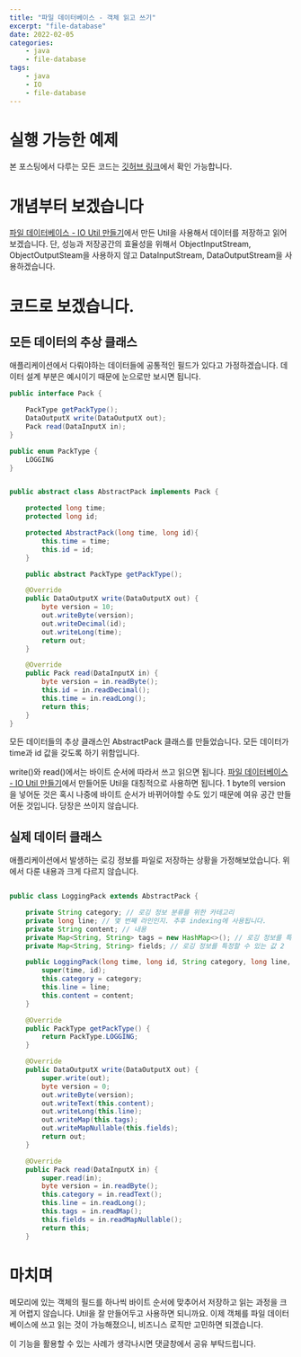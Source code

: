```yaml
---
title: "파일 데이터베이스 - 객체 읽고 쓰기"
excerpt: "file-database"
date: 2022-02-05
categories:
    - java
    - file-database
tags:
    - java
    - IO
    - file-database
---
```


# 실행 가능한 예제

본 포스팅에서 다루는 모든 코드는 [깃허브 링크][1]에서 확인 가능합니다.

# 개념부터 보겠습니다

[파일 데이터베이스 - IO Util 만들기][2]에서 만든 Util을 사용해서 데이터를 저장하고 읽어보겠습니다. 단, 성능과 저장공간의 효율성을 위해서 ObjectInputStream, ObjectOutputSteam을 사용하지 않고 DataInputStream, DataOutputStream을 사용하겠습니다.  

# 코드로 보겠습니다. 

## 모든 데이터의 추상 클래스

애플리케이션에서 다뤄야하는 데이터들에 공통적인 필드가 있다고 가정하겠습니다. 데이터 설계 부분은 예시이기 때문에 눈으로만 보시면 됩니다.

```java
public interface Pack {

    PackType getPackType();
    DataOutputX write(DataOutputX out);
    Pack read(DataInputX in);
}

public enum PackType {
    LOGGING
}
```

```java

public abstract class AbstractPack implements Pack {

    protected long time;
    protected long id;

    protected AbstractPack(long time, long id){
        this.time = time;
        this.id = id;
    }

    public abstract PackType getPackType();

    @Override
    public DataOutputX write(DataOutputX out) {
        byte version = 10;
        out.writeByte(version);
        out.writeDecimal(id);
        out.writeLong(time);
        return out;
    }

    @Override
    public Pack read(DataInputX in) {
        byte version = in.readByte();
        this.id = in.readDecimal();
        this.time = in.readLong();
        return this;
    }
}
```

모든 데이터들의 추상 클래스인 AbstractPack 클래스를 만들었습니다. 모든 데이터가 time과 id 값을 갖도록 하기 위함입니다.  

write()와 read()에서는 바이트 순서에 따라서 쓰고 읽으면 됩니다. [파일 데이터베이스 - IO Util 만들기][2]에서 만들어둔 Util을 대칭적으로 사용하면 됩니다.
1 byte의 version을 넣어둔 것은 혹시 나중에 바이트 순서가 바뀌어야할 수도 있기 때문에 여유 공간 만들어둔 것입니다. 당장은 쓰이지 않습니다.

## 실제 데이터 클래스 

애플리케이션에서 발생하는 로깅 정보를 파일로 저장하는 상황을 가정해보았습니다. 위에서 다룬 내용과 크게 다르지 않습니다.

```java

public class LoggingPack extends AbstractPack {

    private String category; // 로깅 정보 분류를 위한 카테고리 
    private long line; // 몇 번째 라인인지. 추후 indexing에 사용됩니다. 
    private String content; // 내용
    private Map<String, String> tags = new HashMap<>(); // 로깅 정보를 특정할 수 있는 값 1. 추후 search에 사용됩니다.
    private Map<String, String> fields; // 로깅 정보를 특정할 수 있는 값 2

    public LoggingPack(long time, long id, String category, long line, String content) {
        super(time, id);
        this.category = category;
        this.line = line;
        this.content = content;
    }

    @Override
    public PackType getPackType() {
        return PackType.LOGGING;
    }

    @Override
    public DataOutputX write(DataOutputX out) {
        super.write(out);
        byte version = 0;
        out.writeByte(version);
        out.writeText(this.content);
        out.writeLong(this.line);
        out.writeMap(this.tags);
        out.writeMapNullable(this.fields);
        return out;
    }

    @Override
    public Pack read(DataInputX in) {
        super.read(in);
        byte version = in.readByte();
        this.category = in.readText();
        this.line = in.readLong();
        this.tags = in.readMap();
        this.fields = in.readMapNullable();
        return this;
    }
```

# 마치며

메모리에 있는 객체의 필드를 하나씩 바이트 순서에 맞추어서 저장하고 읽는 과정을 크게 어렵지 않습니다. Util을 잘 만들어두고 사용하면 되니까요.
이제 객체를 파일 데이터베이스에 쓰고 읽는 것이 가능해졌으니, 비즈니스 로직만 고민하면 되겠습니다.   

이 기능을 활용할 수 있는 사례가 생각나시면 댓글창에서 공유 부탁드립니다.

[1]: https://github.com/consistent-dev/archive/tree/main/file-database
[2]: https://consistent-dev.github.io/java/file-database-1-inputStream/